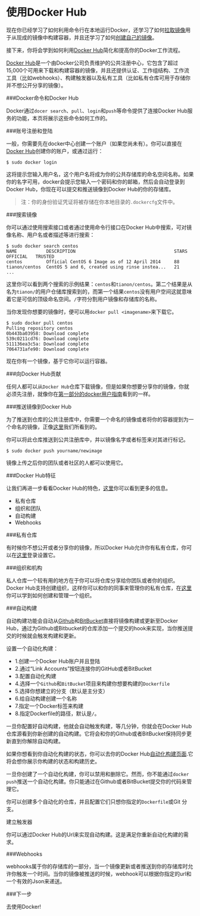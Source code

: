 使用Docker Hub
===

现在你已经学习了如何利用命令行在本地运行Docker，还学习了如何[拉取镜像](usingdocker.md)用于从现成的镜像中构建容器，并且还学习了如何[创建自己的镜像](dockerimages.md)。

接下来，你将会学到如何利用[Docker Hub](https://hub.docker.com)简化和提高你的Docker工作流程。

[Docker Hub](https://hub.docker.com)是一个由Docker公司负责维护的公共注册中心，它包含了超过15,000个可用来下载和构建容器的镜像，并且还提供认证、工作组结构、工作流工具（比如webhooks）、构建触发器以及私有工具（比如私有仓库可用于存储你并不想公开分享的镜像）。

###Docker命令和Docker Hub

Docker通过`docer search`、`pull`、`login`和`push`等命令提供了连接Docker Hub服务的功能，本页将展示这些命令如何工作的。

###账号注册和登陆

一般，你需要先在docker中心创建一个账户（如果您尚未有）。你可以直接在[Docker Hub](https://hub.docker.com)创建你的账户，或通过运行：

	$ sudo docker login

这将提示您输入用户名，这个用户名将成为你的公共存储库的命名空间名称。如果你的名字可用，docker会提示您输入一个密码和你的邮箱，然后会自动登录到Docker Hub，你现在可以提交和推送镜像到Docker Hub的你的存储库。

>注：你的身份验证凭证将被存储在你本地目录的`.dockercfg`文件中。

###搜索镜像

你可以通过使用搜索接口或者通过使用命令行接口在Docker Hub中搜索，可对镜像名称、用户名或者描述等进行搜索：

	$ sudo docker search centos
	NAME           DESCRIPTION                                     STARS     OFFICIAL   TRUSTED
	centos         Official CentOS 6 Image as of 12 April 2014     88
	tianon/centos  CentOS 5 and 6, created using rinse instea...   21
	...

这里你可以看到两个搜索的示例结果：`centos`和`tianon/centos`。第二个结果是从名为`tianon/`的用户仓储库搜索到的，而第一个结果`centos`没有用户空间这就意味着它是可信的顶级命名空间。`/`字符分割用户镜像和存储库的名称。

当你发现你想要的镜像时，便可以用`docker pull <imagename>`来下载它。

	$ sudo docker pull centos
	Pulling repository centos
	0b443ba03958: Download complete
	539c0211cd76: Download complete
	511136ea3c5a: Download complete
	7064731afe90: Download complete

现在你有一个镜像，基于它你可以运行容器。

###向Docker Hub贡献

任何人都可以从`Docker Hub`仓库下载镜像，但是如果你想要分享你的镜像，你就必须先注册，就像你在[第一部分的docker用户指南](dockerhub.md)看到的一样。

###推送镜像到Docker Hub

为了推送到仓库的公共注册库中，你需要一个命名的镜像或者将你的容器提到为一个命名的镜像，正像[这里](docerimages.md)我们所看到的。

你可以将此仓库推送到公共注册库中，并以镜像名字或者标签来对其进行标记。

	$ sudo docker push yourname/newimage

镜像上传之后你的团队或者社区的人都可以使用它。

###Docker Hub特征

让我们再进一步看看Docker Hub的特色，[这里](http://docs.docker.com/docker-hub/)你可以看到更多的信息。

* 私有仓库
* 组织和团队
* 自动构建
* Webhooks

###私有仓库

有时候你不想公开或者分享你的镜像，所以Docker Hub允许你有私有仓库，你可以在[这里](https://registry.hub.docker.com/plans/)登录设置它。

###组织和机构

私人仓库一个较有用的地方在于你可以将仓库分享给你团队或者你的组织。Docker Hub支持创建组织，这样你可以和你的同事来管理你的私有仓库，在[这里](https://registry.hub.docker.com/account/organizations/)你可以学到如何创建和管理一个组织。

###自动构建

自动构建功能会自动从[Github](https://www.github.com/)和[BitBucket](http://bitbucket.com/)直接将镜像构建或更新至Docker Hub，通过为Github或Bitbucket的仓库添加一个提交的hook来实现，当你推送提交的时候就会触发构建和更新。

设置一个自动化构建：

* 1.创建一个Docker Hub账户并且登陆
* 2.通过“Link Accounts”按钮连接你的GitHub或者BitBucket
* 3.配置自动化构建
* 4.选择一个`Github`和`BitBucket`项目来构建你想要构建的`Dockerfile`
* 5.选择你想建立的分支（默认是主分支）
* 6.给自动构建创建一个名称
* 7.指定一个Docker标签来构建
* 8.指定Dockerfile的路径，默认是`/`。

一旦你配置好自动构建，他就会自动触发构建，等几分钟，你就会在Docker Hub仓库源看到你新创建的自动构建。它将会和你的Github或者BitBucket保持同步更新直到你解除自动构建。

如果你想看到你自动化构建的状态，你可以去你的Docker Hub[自动化构建页面](https://registry.hub.docker.com/builds/).它将会想你展示你构建的状态和构建历史。

一旦你创建了一个自动化构建，你可以禁用和删除它。然而，你不能通过`docker push`推送一个自动化构建。你只能通过在Github或者BitBucket提交你的代码来管理它。

你可以创建多个自动化的仓库，并且配置它们只想你指定的`Dockerfile`或Git 分支。

建立触发器

你可以通过Docker Hub的Url来实现自动构建。这是满足你重新自动化构建的需求。

###Webhooks

webhooks属于你的存储库的一部分，当一个镜像更新或者推送到你的存储库时允许你触发一个时间。当你的镜像被推送的时候，webhook可以根据你指定的url和一个有效的Json来递送。

###下一步

去使用Docker!






